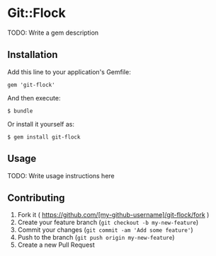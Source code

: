 # Git::Flock

TODO: Write a gem description

## Installation

Add this line to your application's Gemfile:

    gem 'git-flock'

And then execute:

    $ bundle

Or install it yourself as:

    $ gem install git-flock

## Usage

TODO: Write usage instructions here

## Contributing

1. Fork it ( https://github.com/[my-github-username]/git-flock/fork )
2. Create your feature branch (`git checkout -b my-new-feature`)
3. Commit your changes (`git commit -am 'Add some feature'`)
4. Push to the branch (`git push origin my-new-feature`)
5. Create a new Pull Request
